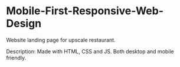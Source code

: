 # Mobile-First-Responsive-Web-Design

Website landing page for upscale restaurant. 

Description: 
Made with HTML, CSS and JS. Both desktop and mobile friendly.

